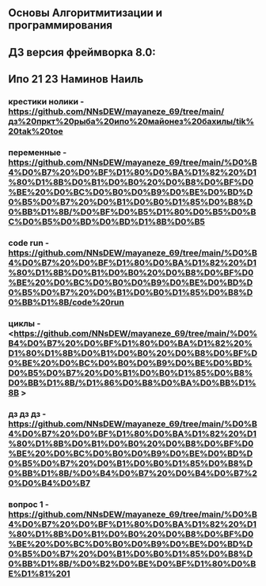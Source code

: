 
## Основы Алгоритмитизации и программирования
## ДЗ версия фреймворка 8.0:
## Ипо 21 23 Наминов Наиль

### крестики нолики  - <https://github.com/NNsDEW/mayaneze_69/tree/main/дз%20пркт%20рыба%20ипо%20майонез%20бахилы/tik%20tak%20toe>

### переменные -<https://github.com/NNsDEW/mayaneze_69/tree/main/%D0%B4%D0%B7%20%D0%BF%D1%80%D0%BA%D1%82%20%D1%80%D1%8B%D0%B1%D0%B0%20%D0%B8%D0%BF%D0%BE%20%D0%BC%D0%B0%D0%B9%D0%BE%D0%BD%D0%B5%D0%B7%20%D0%B1%D0%B0%D1%85%D0%B8%D0%BB%D1%8B/%D0%BF%D0%B5%D1%80%D0%B5%D0%BC%D0%B5%D0%BD%D0%BD%D1%8B%D0%B5>

### code run - <https://github.com/NNsDEW/mayaneze_69/tree/main/%D0%B4%D0%B7%20%D0%BF%D1%80%D0%BA%D1%82%20%D1%80%D1%8B%D0%B1%D0%B0%20%D0%B8%D0%BF%D0%BE%20%D0%BC%D0%B0%D0%B9%D0%BE%D0%BD%D0%B5%D0%B7%20%D0%B1%D0%B0%D1%85%D0%B8%D0%BB%D1%8B/code%20run>

### циклы - <https://github.com/NNsDEW/mayaneze_69/tree/main/%D0%B4%D0%B7%20%D0%BF%D1%80%D0%BA%D1%82%20%D1%80%D1%8B%D0%B1%D0%B0%20%D0%B8%D0%BF%D0%BE%20%D0%BC%D0%B0%D0%B9%D0%BE%D0%BD%D0%B5%D0%B7%20%D0%B1%D0%B0%D1%85%D0%B8%D0%BB%D1%8B/%D1%86%D0%B8%D0%BA%D0%BB%D1%8B >

### дз дз дз - <https://github.com/NNsDEW/mayaneze_69/tree/main/%D0%B4%D0%B7%20%D0%BF%D1%80%D0%BA%D1%82%20%D1%80%D1%8B%D0%B1%D0%B0%20%D0%B8%D0%BF%D0%BE%20%D0%BC%D0%B0%D0%B9%D0%BE%D0%BD%D0%B5%D0%B7%20%D0%B1%D0%B0%D1%85%D0%B8%D0%BB%D1%8B/%D0%B4%D0%B7%20%D0%B4%D0%B7%20%D0%B4%D0%B7>

### вопрос 1 - <https://github.com/NNsDEW/mayaneze_69/tree/main/%D0%B4%D0%B7%20%D0%BF%D1%80%D0%BA%D1%82%20%D1%80%D1%8B%D0%B1%D0%B0%20%D0%B8%D0%BF%D0%BE%20%D0%BC%D0%B0%D0%B9%D0%BE%D0%BD%D0%B5%D0%B7%20%D0%B1%D0%B0%D1%85%D0%B8%D0%BB%D1%8B/%D0%B2%D0%BE%D0%BF%D1%80%D0%BE%D1%81%201>




